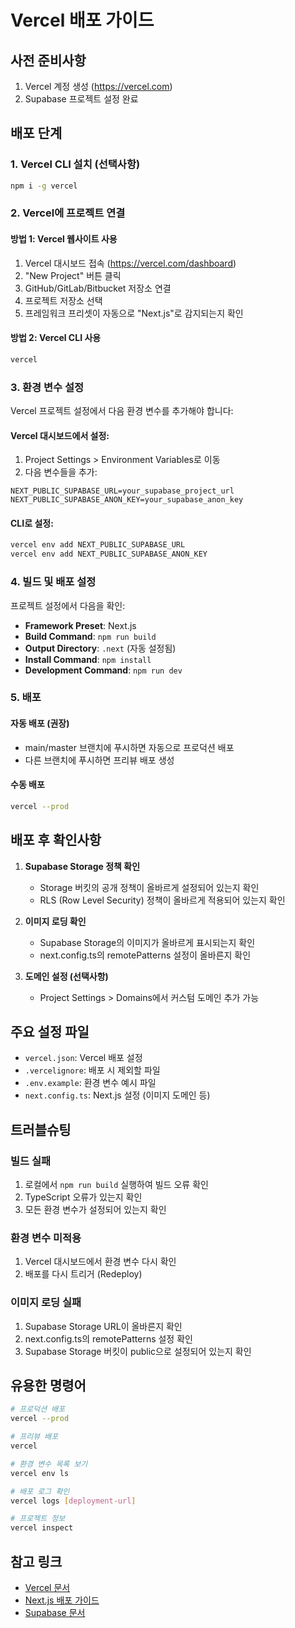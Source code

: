 # Vercel 배포 가이드

## 사전 준비사항

1. Vercel 계정 생성 (https://vercel.com)
2. Supabase 프로젝트 설정 완료

## 배포 단계

### 1. Vercel CLI 설치 (선택사항)

```bash
npm i -g vercel
```

### 2. Vercel에 프로젝트 연결

#### 방법 1: Vercel 웹사이트 사용

1. Vercel 대시보드 접속 (https://vercel.com/dashboard)
2. "New Project" 버튼 클릭
3. GitHub/GitLab/Bitbucket 저장소 연결
4. 프로젝트 저장소 선택
5. 프레임워크 프리셋이 자동으로 "Next.js"로 감지되는지 확인

#### 방법 2: Vercel CLI 사용

```bash
vercel
```

### 3. 환경 변수 설정

Vercel 프로젝트 설정에서 다음 환경 변수를 추가해야 합니다:

#### Vercel 대시보드에서 설정:

1. Project Settings > Environment Variables로 이동
2. 다음 변수들을 추가:

```
NEXT_PUBLIC_SUPABASE_URL=your_supabase_project_url
NEXT_PUBLIC_SUPABASE_ANON_KEY=your_supabase_anon_key
```

#### CLI로 설정:

```bash
vercel env add NEXT_PUBLIC_SUPABASE_URL
vercel env add NEXT_PUBLIC_SUPABASE_ANON_KEY
```

### 4. 빌드 및 배포 설정

프로젝트 설정에서 다음을 확인:

- **Framework Preset**: Next.js
- **Build Command**: `npm run build`
- **Output Directory**: `.next` (자동 설정됨)
- **Install Command**: `npm install`
- **Development Command**: `npm run dev`

### 5. 배포

#### 자동 배포 (권장)

- main/master 브랜치에 푸시하면 자동으로 프로덕션 배포
- 다른 브랜치에 푸시하면 프리뷰 배포 생성

#### 수동 배포

```bash
vercel --prod
```

## 배포 후 확인사항

1. **Supabase Storage 정책 확인**

   - Storage 버킷의 공개 정책이 올바르게 설정되어 있는지 확인
   - RLS (Row Level Security) 정책이 올바르게 적용되어 있는지 확인

2. **이미지 로딩 확인**

   - Supabase Storage의 이미지가 올바르게 표시되는지 확인
   - next.config.ts의 remotePatterns 설정이 올바른지 확인

3. **도메인 설정 (선택사항)**
   - Project Settings > Domains에서 커스텀 도메인 추가 가능

## 주요 설정 파일

- `vercel.json`: Vercel 배포 설정
- `.vercelignore`: 배포 시 제외할 파일
- `.env.example`: 환경 변수 예시 파일
- `next.config.ts`: Next.js 설정 (이미지 도메인 등)

## 트러블슈팅

### 빌드 실패

1. 로컬에서 `npm run build` 실행하여 빌드 오류 확인
2. TypeScript 오류가 있는지 확인
3. 모든 환경 변수가 설정되어 있는지 확인

### 환경 변수 미적용

1. Vercel 대시보드에서 환경 변수 다시 확인
2. 배포를 다시 트리거 (Redeploy)

### 이미지 로딩 실패

1. Supabase Storage URL이 올바른지 확인
2. next.config.ts의 remotePatterns 설정 확인
3. Supabase Storage 버킷이 public으로 설정되어 있는지 확인

## 유용한 명령어

```bash
# 프로덕션 배포
vercel --prod

# 프리뷰 배포
vercel

# 환경 변수 목록 보기
vercel env ls

# 배포 로그 확인
vercel logs [deployment-url]

# 프로젝트 정보
vercel inspect
```

## 참고 링크

- [Vercel 문서](https://vercel.com/docs)
- [Next.js 배포 가이드](https://nextjs.org/docs/deployment)
- [Supabase 문서](https://supabase.com/docs)
